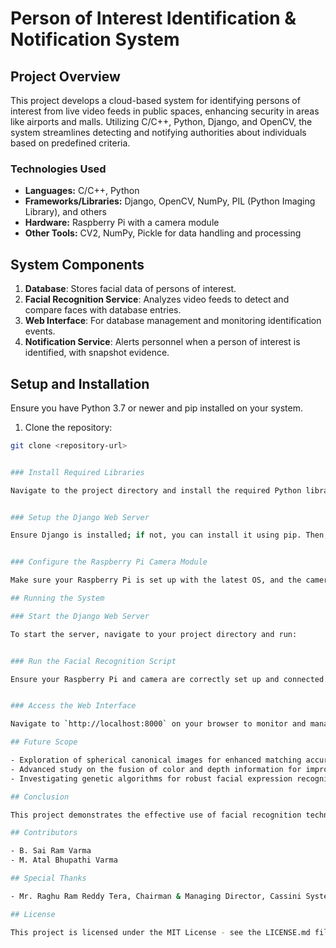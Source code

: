 # Person of Interest Identification & Notification System

## Project Overview
This project develops a cloud-based system for identifying persons of interest from live video feeds in public spaces, enhancing security in areas like airports and malls. Utilizing C/C++, Python, Django, and OpenCV, the system streamlines detecting and notifying authorities about individuals based on predefined criteria.

### Technologies Used
- **Languages:** C/C++, Python
- **Frameworks/Libraries:** Django, OpenCV, NumPy, PIL (Python Imaging Library), and others
- **Hardware:** Raspberry Pi with a camera module
- **Other Tools:** CV2, NumPy, Pickle for data handling and processing

## System Components
1. **Database**: Stores facial data of persons of interest.
2. **Facial Recognition Service**: Analyzes video feeds to detect and compare faces with database entries.
3. **Web Interface**: For database management and monitoring identification events.
4. **Notification Service**: Alerts personnel when a person of interest is identified, with snapshot evidence.

## Setup and Installation
Ensure you have Python 3.7 or newer and pip installed on your system. 

1. Clone the repository:
```bash
git clone <repository-url>


### Install Required Libraries

Navigate to the project directory and install the required Python libraries listed in the `requirements.txt` file.


### Setup the Django Web Server

Ensure Django is installed; if not, you can install it using pip. Then, initiate the database migrations and start the server.


### Configure the Raspberry Pi Camera Module

Make sure your Raspberry Pi is set up with the latest OS, and the camera module is connected properly. Refer to the official Raspberry Pi documentation for detailed setup instructions.

## Running the System

### Start the Django Web Server

To start the server, navigate to your project directory and run:


### Run the Facial Recognition Script

Ensure your Raspberry Pi and camera are correctly set up and connected. Then, run the facial recognition script:


### Access the Web Interface

Navigate to `http://localhost:8000` on your browser to monitor and manage the system.

## Future Scope

- Exploration of spherical canonical images for enhanced matching accuracy.
- Advanced study on the fusion of color and depth information for improved recognition capabilities.
- Investigating genetic algorithms for robust facial expression recognition applicable in high-security contexts.

## Conclusion

This project demonstrates the effective use of facial recognition technology for public safety, offering a scalable and cost-effective solution for the real-time identification of persons of interest.

## Contributors

- B. Sai Ram Varma
- M. Atal Bhupathi Varma

## Special Thanks

- Mr. Raghu Ram Reddy Tera, Chairman & Managing Director, Cassini Systems

## License

This project is licensed under the MIT License - see the LICENSE.md file for details.



